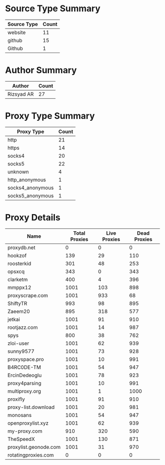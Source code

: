 # Source Type Summary

| Source Type | Count |
|-------------|-------|
| website | 11 |
| github | 15 |
| Github | 1 |


# Author Summary

| Author | Count |
|--------|-------|
| Rizsyad AR | 27 |


# Proxy Type Summary

| Proxy Type | Count |
|------------|-------|
| http | 21 |
| https | 14 |
| socks4 | 20 |
| socks5 | 22 |
| unknown | 4 |
| http_anonymous | 1 |
| socks4_anonymous | 1 |
| socks5_anonymous | 1 |


# Proxy Details

| Name | Total Proxies | Live Proxies | Dead Proxies |
|------|---------------|--------------|---------------|
| proxydb.net | 0 | 0 | 0 |
| hookzof | 139 | 29 | 110 |
| roosterkid | 301 | 48 | 253 |
| opsxcq | 343 | 0 | 343 |
| clarketm | 400 | 4 | 396 |
| mmppx12 | 1001 | 103 | 898 |
| proxyscrape.com | 1001 | 933 | 68 |
| ShiftyTR | 993 | 98 | 895 |
| Zaeem20 | 895 | 318 | 577 |
| jetkai | 1001 | 91 | 910 |
| rootjazz.com | 1001 | 14 | 987 |
| spys | 800 | 38 | 762 |
| zloi-user | 1001 | 62 | 939 |
| sunny9577 | 1001 | 73 | 928 |
| proxyspace.pro | 1001 | 10 | 991 |
| B4RC0DE-TM | 1001 | 54 | 947 |
| ErcinDedeoglu | 1001 | 78 | 923 |
| proxy4parsing | 1001 | 10 | 991 |
| multiproxy.org | 1001 | 1 | 1000 |
| proxifly | 1001 | 91 | 910 |
| proxy-list.download | 1001 | 20 | 981 |
| monosans | 1001 | 54 | 947 |
| openproxylist.xyz | 1001 | 62 | 939 |
| my-proxy.com | 910 | 320 | 590 |
| TheSpeedX | 1001 | 130 | 871 |
| proxylist.geonode.com | 1001 | 31 | 970 |
| rotatingproxies.com | 0 | 0 | 0 |
